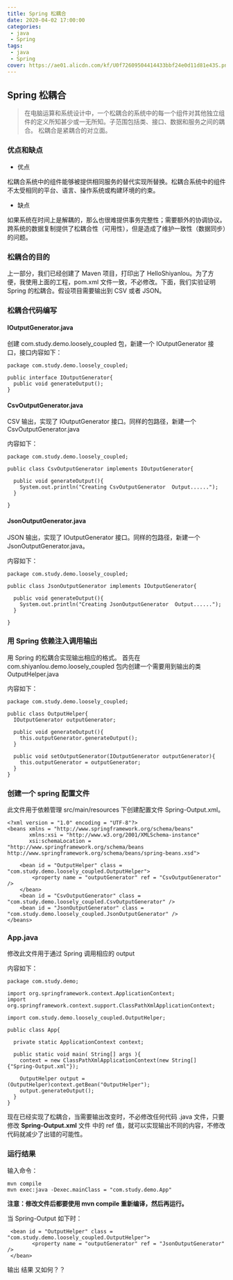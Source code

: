 ```yaml
---
title: Spring 松耦合
date: 2020-04-02 17:00:00
categories:
 - java
 - Spring
tags:
 - java
 - Spring
cover: https://ae01.alicdn.com/kf/U0f72609504414433bbf24e0d11d81e43S.png
---
```


## Spring 松耦合

> 在电脑运算和系统设计中，一个松耦合的系统中的每一个组件对其他独立组件的定义所知甚少或一无所知。子范围包括类、接口、数据和服务之间的耦合。 松耦合是紧耦合的对立面。

### 优点和缺点

* 优点

松耦合系统中的组件能够被提供相同服务的替代实现所替换。松耦合系统中的组件不太受相同的平台、语言、操作系统或构建环境的约束。

* 缺点

如果系统在时间上是解耦的，那么也很难提供事务完整性；需要额外的协调协议。跨系统的数据复制提供了松耦合性（可用性），但是造成了维护一致性（数据同步）的问题。
  
  
### 松耦合的目的

上一部分，我们已经创建了 Maven 项目，打印出了 HelloShiyanlou。为了方便，我使用上面的工程，pom.xml 文件一致，不必修改。下面，我们实验证明 Spring 的松耦合。假设项目需要输出到 CSV 或者 JSON。

### 松耦合代码编写

#### IOutputGenerator.java

创建 com.study.demo.loosely_coupled 包，新建一个 IOutputGenerator 接口，接口内容如下：

```
package com.study.demo.loosely_coupled;

public interface IOutputGenerator{
  public void generateOutput();
}
```

#### CsvOutputGenerator.java

CSV 输出，实现了 IOutputGenerator 接口。同样的包路径，新建一个 CsvOutputGenerator.java

内容如下：

```
package com.study.demo.loosely_coupled;

public class CsvOutputGenerator implements IOutputGenerator{

  public void generateOutput(){
    System.out.println("Creating CsvOutputGenerator  Output......");
  }

}
```

#### JsonOutputGenerator.java

JSON 输出，实现了 IOutputGenerator 接口。同样的包路径，新建一个 JsonOutputGenerator.java。 

内容如下：

```
package com.study.demo.loosely_coupled;

public class JsonOutputGenerator implements IOutputGenerator{

  public void generateOutput(){
    System.out.println("Creating JsonOutputGenerator  Output......");
  }

}

```

### 用 Spring 依赖注入调用输出

用 Spring 的松耦合实现输出相应的格式。 首先在 com.shiyanlou.demo.loosely_coupled 包内创建一个需要用到输出的类 OutputHelper.java

内容如下：

```
package com.study.demo.loosely_coupled;

public class OutputHelper{
  IOutputGenerator outputGenerator;

  public void generateOutput(){
    this.outputGenerator.generateOutput();
  }

  public void setOutputGenerator(IOutputGenerator outputGenerator){
    this.outputGenerator = outputGenerator;
  }
}
```

### 创建一个 spring 配置文件

此文件用于依赖管理 src/main/resources 下创建配置文件 Spring-Output.xml。

```
<?xml version = "1.0" encoding = "UTF-8"?>
<beans xmlns = "http://www.springframework.org/schema/beans"
       xmlns:xsi = "http://www.w3.org/2001/XMLSchema-instance"
       xsi:schemaLocation = "http://www.springframework.org/schema/beans http://www.springframework.org/schema/beans/spring-beans.xsd">

    <bean id = "OutputHelper" class = "com.study.demo.loosely_coupled.OutputHelper">
        <property name = "outputGenerator" ref = "CsvOutputGenerator" />
    </bean>
    <bean id = "CsvOutputGenerator" class = "com.study.demo.loosely_coupled.CsvOutputGenerator" />
    <bean id = "JsonOutputGenerator" class = "com.study.demo.loosely_coupled.JsonOutputGenerator" />
</beans>
```

### App.java

修改此文件用于通过 Spring 调用相应的 output

内容如下：

```
package com.study.demo;

import org.springframework.context.ApplicationContext;
import org.springframework.context.support.ClassPathXmlApplicationContext;

import com.study.demo.loosely_coupled.OutputHelper;

public class App{

  private static ApplicationContext context;

  public static void main( String[] args ){
    context = new ClassPathXmlApplicationContext(new String[] {"Spring-Output.xml"});

    OutputHelper output = (OutputHelper)context.getBean("OutputHelper");
    output.generateOutput();
  }
}
```

现在已经实现了松耦合，当需要输出改变时，不必修改任何代码 .java 文件，只要修改 **Spring-Output.xml** 文件 ***<property name = "outputGenerator" ref = "CsvOutputGenerator" />*** 中的 ref 值，就可以实现输出不同的内容，不修改代码就减少了出错的可能性。

### 运行结果

输入命令：

```
mvn compile
mvn exec:java -Dexec.mainClass = "com.study.demo.App"
```

**注意：修改文件后都要使用 mvn compile 重新编译，然后再运行。**

当 Spring-Output 如下时：

```
 <bean id = "OutputHelper" class = "com.study.demo.loosely_coupled.OutputHelper">
        <property name = "outputGenerator" ref = "JsonOutputGenerator" />
 </bean>
 ```
 
输出 结果 又如何？？